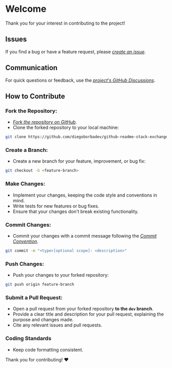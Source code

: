 # Welcome
Thank you for your interest in contributing to the project!

## Issues
If you find a bug or have a feature request, please [*create an issue*](https://github.com/diegoborbadev/github-readme-stack-exchange/issues/new/choose).

## Communication
For quick questions or feedback, use the [*project's GitHub Discussions*](https://github.com/diegoborbadev/github-readme-stack-exchange/discussions).

## How to Contribute
### Fork the Repository:

- [*Fork the repository on GitHub*](https://github.com/diegoborbadev/github-readme-stack-exchange/fork).
- Clone the forked repository to your local machine:
```bash
git clone https://github.com/diegoborbadev/github-readme-stack-exchange.git
```
### Create a Branch:

- Create a new branch for your feature, improvement, or bug fix:
```bash
git checkout -b <feature-branch>
```
### Make Changes:

- Implement your changes, keeping the code style and conventions in mind.
- Write tests for new features or bug fixes.
- Ensure that your changes don't break existing functionality.

### Commit Changes:

- Commit your changes with a commit message following the [*Commit Convention*](https://www.conventionalcommits.org/en/v1.0.0/).
```bash
git commit -m "<type>[optional scope]: <description>"
```
### Push Changes:

- Push your changes to your forked repository:
```bash
git push origin feature-branch
```
### Submit a Pull Request:

- Open a pull request from your forked repository **to the `dev` branch**.
- Provide a clear title and description for your pull request, explaining the purpose and changes made.
- Cite any relevant issues and pull requests.

### Coding Standards
- Keep code formatting consistent.


Thank you for contributing! ❤️
